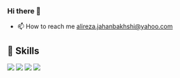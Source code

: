 ### Hi there 👋
* 📫 How to reach me alireza.jahanbakhshi@yahoo.com
<!--
**Alireza-Jahanbakhshi/Alireza-Jahanbakhshi** is a ✨ _special_ ✨ repository because its `README.md` (this file) appears on your GitHub profile.

Here are some ideas to get you started:

- 🔭 I’m currently working on ...
- 🌱 I’m currently learning ...
- 👯 I’m looking to collaborate on ...
- 🤔 I’m looking for help with ...
- 💬 Ask me about ...
- 📫 How to reach me: ...
- 😄 Pronouns: ...
- ⚡ Fun fact: ...
-->

## 💼 Skills

![](https://img.shields.io/badge/Code-EmbeddedSystems-informational?style=flat&logo=EmbeddedSystems&color=FF3333)
![](https://img.shields.io/badge/Code-Python-informational?style=flat&logo=Python&color=FFFF00)
![](https://img.shields.io/badge/Tools-Git-informational?style=flat&logo=Git&color=F05032)
![](https://img.shields.io/badge/Tools-GitHub-informational?style=flat&logo=GitHub&color=181717)
